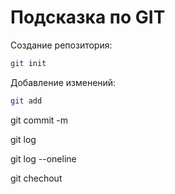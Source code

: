# Подсказка по GIT

Создание репозитория:
```sh
git init
```
Добавление изменений:
```sh
git add
```

git commit -m

git log

git log --oneline

git chechout
